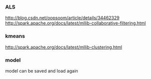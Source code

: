 

### ALS

http://blog.csdn.net/oopsoom/article/details/34462329
http://spark.apache.org/docs/latest/mllib-collaborative-filtering.html

### kmeans

http://spark.apache.org/docs/latest/mllib-clustering.html

### model

model can be saved and load again
